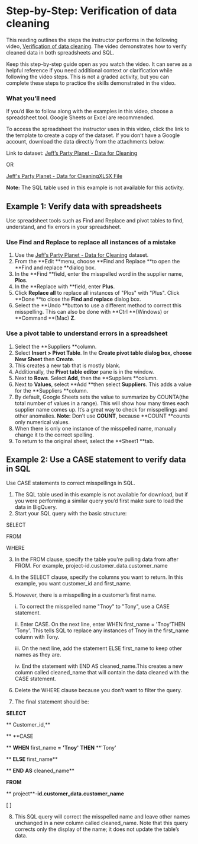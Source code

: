 # Step-by-Step: Verification of data cleaning

This reading outlines the steps the instructor performs in the following video, [Verification of data cleaning](https://www.coursera.org/learn/process-data/lecture/Hx69i/the-final-step-in-data-cleaning). The video demonstrates how to verify cleaned data in both spreadsheets and SQL.

Keep this step-by-step guide open as you watch the video. It can serve as a helpful reference if you need additional context or clarification while following the video steps. This is not a graded activity, but you can complete these steps to practice the skills demonstrated in the video.

### **What you’ll need**

If you’d like to follow along with the examples in this video, choose a spreadsheet tool. Google Sheets or Excel are recommended.

To access the spreadsheet the instructor uses in this video, click the link to the template to create a copy of the dataset.  If you don’t have a Google account, download the data directly from the attachments below.

Link to dataset: [Jeff’s Party Planet - Data for Cleaning](https://docs.google.com/spreadsheets/d/1RaDdSEp2V6D09FE6LOFkiJGv9CMT83GIV_U9YnY2rvI/template/preview?resourcekey=0-IU2-k90CX0mrt0ebwrvwDw)

OR

[Jeff&#39;s Party Planet - Data for CleaningXLSX File](https://d3c33hcgiwev3.cloudfront.net/ve64rJeHTTylDeO1R6V-YQ_3611b683e1844cb5a165b96ea68f71e1_Jeff-s-Party-Planet---Data-for-Cleaning.xlsx?Expires=1720569600&Signature=SUwpKjMzgcc3YiabD9c4XEt-KPABMwdUhse-pOwUnQcr4e9~12vs3bw3p2vLenf77jwt2nsRgIvUF-wb09znFdRgY75OZALq42sVdaLJpisZT6UiYDn27thqvU2ofXsDsmu4myFpwL-RS1xMVH1783ouswmoNjZyFeaWFphFaUw_&Key-Pair-Id=APKAJLTNE6QMUY6HBC5A)

**Note:** The SQL table used in this example is not available for this activity.

## Example 1: Verify data with spreadsheets

Use spreadsheet tools such as Find and Replace and pivot tables to find, understand, and fix errors in your spreadsheet.

### **Use Find and Replace to replace all instances of a mistake**

1. Use the [Jeff’s Party Planet - Data for Cleaning](https://docs.google.com/spreadsheets/d/1RaDdSEp2V6D09FE6LOFkiJGv9CMT83GIV_U9YnY2rvI/template/preview?resourcekey=0-IU2-k90CX0mrt0ebwrvwDw#gid=0) dataset.
2. From the **Edit  **menu, choose **Find and Replace **to open the **Find and replace **dialog box.
3. In the  **Find **field, enter the misspelled word in the supplier name, **Plos**.
4. In the **Replace with **field, enter **Plus**.
5. Click **Replace all** to replace all instances of "Plos" with "Plus".  Click **Done **to close the **Find and replace** dialog box.
6. Select the **Undo **button to use a different method to correct this misspelling. This can also be done with **Ctrl **(Windows) or **Command **(Mac) **Z**.

### **Use a pivot table to understand errors in a spreadsheet**

1. Select the **Suppliers **column.
2. Select **Insert > Pivot Table**. In the **Create pivot table **dialog box, choose** New Sheet** then **Create**.
3. This creates a new tab that is mostly blank.
4. Additionally, the **Pivot table editor** pane is in the window.
5. Next to  **Rows**. Select **Add**, then the **Suppliers **column.
6. Next to **Values**, select **Add **then select **Suppliers**. This adds a value for the **Suppliers **column.
7. By default, Google Sheets sets the value to summarize by COUNTA(the total number of values in a range). This will show how many times each supplier name comes up. It’s a great way to check for misspellings and other anomalies. **Note:** Don’t use **COUNT**, because **COUNT **counts only numerical values.
8. When there is only one instance of the misspelled name, manually change it to the correct spelling.
9. To return to the original sheet, select the **Sheet1 **tab.

## Example 2: Use a CASE statement to verify data in SQL

Use CASE statements to correct misspellings in SQL.

1. The SQL table used in this example is not available for download, but if you were performing a similar query you’d first make sure to load the data in BigQuery.
2. Start your SQL query with the basic structure:

SELECT

FROM

WHERE

3. In the FROM clause,  specify the table you're pulling data from after FROM. For example, project-id.customer_data.customer_name
4. In the SELECT clause, specify the columns you want to return. In this example, you want  customer_id and first_name.
5. However, there is a misspelling in a customer’s first name.

   i. To correct the misspelled name "Tnoy" to "Tony", use a CASE statement.

   ii. Enter CASE. On the next line, enter WHEN first_name = 'Tnoy'THEN 'Tony'. This tells SQL to replace any instances of Tnoy in the first_name column with Tony.

   iii. On the next line, add the statement ELSE first_name to keep other names as they are.

   iv. End the statement with END AS cleaned_name.This creates a new column called cleaned_name that will contain the data cleaned with the CASE statement.
6. Delete the WHERE clause because you don’t want to filter the query.
7. The final statement should be:

**SELECT**

**    Customer_id,**

**    **CASE

**    **WHEN** first_name **=** **'Tnoy'** **THEN** **'Tony'

**    **ELSE** first_name**

**    **END** **AS** cleaned_name**

**FROM**

**   project**-**id.customer_data.customer_name**

[ ]

8. This SQL query will correct the misspelled name and leave other names unchanged in a new column called cleaned_name. Note that this query corrects only the display of the name; it does not update the table’s data.
